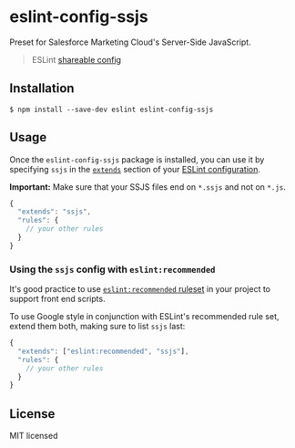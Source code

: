 # eslint-config-ssjs

Preset for Salesforce Marketing Cloud's Server-Side JavaScript.

> ESLint [shareable config](http://eslint.org/docs/developer-guide/shareable-configs.html) 


## Installation

```
$ npm install --save-dev eslint eslint-config-ssjs
```


## Usage

Once the `eslint-config-ssjs` package is installed, you can use it by specifying `ssjs` in the [`extends`](http://eslint.org/docs/user-guide/configuring#extending-configuration-files) section of your [ESLint configuration](http://eslint.org/docs/user-guide/configuring). 

**Important:** Make sure that your SSJS files end on ``*.ssjs`` and not on ``*.js``.

```js
{
  "extends": "ssjs",
  "rules": {
    // your other rules
  }
}
```


### Using the `ssjs` config with `eslint:recommended`

It's good practice to use [`eslint:recommended` ruleset](http://eslint.org/docs/rules/) in your project to support front end scripts.

To use Google style in conjunction with ESLint's recommended rule set, extend them both, making sure to list `ssjs` last:

```js
{
  "extends": ["eslint:recommended", "ssjs"],
  "rules": {
    // your other rules
  }
}
```


## License

MIT licensed
